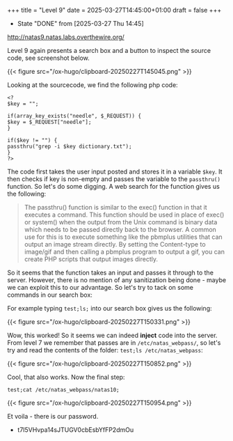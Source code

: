 +++
title = "Level 9"
date = 2025-03-27T14:45:00+01:00
draft = false
+++

-   State "DONE"       from              <span class="timestamp-wrapper"><span class="timestamp">[2025-03-27 Thu 14:45]</span></span>

<http://natas9.natas.labs.overthewire.org/>

Level 9 again presents a search box and a button to inspect the source code, see screenshot below.

{{< figure src="/ox-hugo/clipboard-20250227T145045.png" >}}

Looking at the sourcecode, we find the following php code:

```web { linenos=true, linenostart=1 }
<?
$key = "";

if(array_key_exists("needle", $_REQUEST)) {
$key = $_REQUEST["needle"];
}

if($key != "") {
passthru("grep -i $key dictionary.txt");
}
?>
```

The code first takes the user input posted and stores it in a variable `$key`. It then checks if key is non-empty and passes the variable to the `passthru()` function. So let's do some digging. A web search for the function gives us the following:

> The passthru() function is similar to the exec() function in that it executes a command. This function should be used in place of exec() or system() when the output from the Unix command is binary data which needs to be passed directly back to the browser. A common use for this is to execute something like the pbmplus utilities that can output an image stream directly. By setting the Content-type to image/gif and then calling a pbmplus program to output a gif, you can create PHP scripts that output images directly.

So it seems that the function takes an input and passes it through to the server. However, there is no mention of any sanitization being done - maybe we can exploit this to our advantage. So let's try to tack on some commands in our search box:

For example typing `test;ls;` into our search box gives us the following:

{{< figure src="/ox-hugo/clipboard-20250227T150331.png" >}}

Wow, this worked! So it seems we can indeed **inject** code into the server. From level 7 we remember that passes are in `/etc/natas_webpass/`, so let's try and read the contents of the folder: `test;ls /etc/natas_webpass`:

{{< figure src="/ox-hugo/clipboard-20250227T150852.png" >}}

Cool, that also works. Now the final step:

`test;cat /etc/natas_webpass/natas10;`

{{< figure src="/ox-hugo/clipboard-20250227T150954.png" >}}

Et voila - there is our password.

-   t7I5VHvpa14sJTUGV0cbEsbYfFP2dmOu
